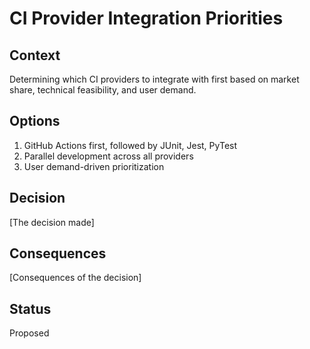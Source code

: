 # CI Provider Integration Priorities

## Context

Determining which CI providers to integrate with first based on market share, technical feasibility, and user demand.

## Options

1. GitHub Actions first, followed by JUnit, Jest, PyTest
2. Parallel development across all providers
3. User demand-driven prioritization

## Decision

[The decision made]

## Consequences

[Consequences of the decision]

## Status

Proposed